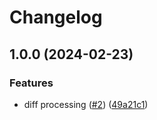 # Changelog

## 1.0.0 (2024-02-23)


### Features

* diff processing ([#2](https://github.com/runbooksolutions/cdk-action/issues/2)) ([49a21c1](https://github.com/runbooksolutions/cdk-action/commit/49a21c1fb8ea180c559a9af09595efe89972b082))
